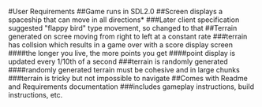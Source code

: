 #User Requirements
##Game runs in SDL2.0
##Screen displays a spaceship that can move in all directions*
###Later client specification suggested "flappy bird" type movement, so changed to that
##Terrain generated on scree moving from right to left at a constant rate
###terrain has collsion which results in a game over with a score display screen
####the longer you live, the more points you get
####point display is updated every 1/10th of a second
###terrain is randomly generated
####randomly generated terrain must be cohesive and in large chunks
###terrain is tricky but not impossible to navigate
##Comes with Readme and Requirements documentation
###includes gameplay instructions, build instructions, etc.
